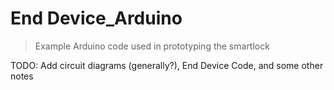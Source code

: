 # End Device_Arduino

> Example Arduino code used in prototyping the smartlock
 
TODO: Add circuit diagrams (generally?), End Device Code, and some other notes
